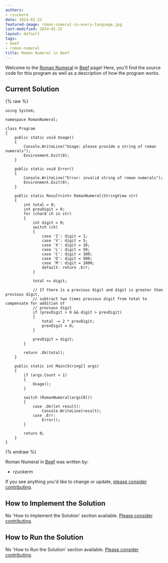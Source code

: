 ```yaml
---
authors:
- rzuckerm
date: 2024-01-22
featured-image: roman-numeral-in-every-language.jpg
last-modified: 2024-01-22
layout: default
tags:
- beef
- roman-numeral
title: Roman Numeral in Beef
---
```


Welcome to the [Roman Numeral](https://sampleprograms.io/projects/roman-numeral) in [Beef](https://sampleprograms.io/languages/beef) page! Here, you'll find the source code for this program as well as a description of how the program works.

## Current Solution

{% raw %}

```beef
using System;

namespace RomanNumeral;

class Program
{
    public static void Usage()
    {
        Console.WriteLine("Usage: please provide a string of roman numerals");
        Environment.Exit(0);
    }

    public static void Error()
    {
        Console.WriteLine("Error: invalid string of roman numerals");
        Environment.Exit(0);
    }

    public static Result<int> RomanNumeral(StringView str)
    {
        int total = 0;
        int prevDigit = 0;
        for (char8 ch in str)
        {
            int digit = 0;
            switch (ch)
            {
                case 'I': digit = 1;
                case 'V': digit = 5;
                case 'X': digit = 10;
                case 'L': digit = 50;
                case 'C': digit = 100;
                case 'D': digit = 500;
                case 'M': digit = 1000;
                default: return .Err;
            }

            total += digit;

            // If there is a previous digit and digit is greater than previous digit,
            // subtract two times previous digit from total to compensate for addition of
            // previous digit
            if (prevDigit > 0 && digit > prevDigit)
            {
                total -= 2 * prevDigit;
                prevDigit = 0;
            }

            prevDigit = digit;
        }

        return .Ok(total);
    }

    public static int Main(String[] args)
    {
        if (args.Count < 1)
        {
            Usage();
        }

        switch (RomanNumeral(args[0]))
        {
            case .Ok(let result):
                Console.WriteLine(result);
            case .Err:
                Error();
        }

        return 0;
    }
}
```

{% endraw %}

Roman Numeral in [Beef](https://sampleprograms.io/languages/beef) was written by:

- rzuckerm

If you see anything you'd like to change or update, [please consider contributing](https://github.com/TheRenegadeCoder/sample-programs).

## How to Implement the Solution

No 'How to Implement the Solution' section available. [Please consider contributing](https://github.com/TheRenegadeCoder/sample-programs-website).

## How to Run the Solution

No 'How to Run the Solution' section available. [Please consider contributing](https://github.com/TheRenegadeCoder/sample-programs-website).